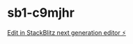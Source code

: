 # sb1-c9mjhr

[Edit in StackBlitz next generation editor ⚡️](https://stackblitz.com/~/github.com/jordypereira/sb1-c9mjhr)